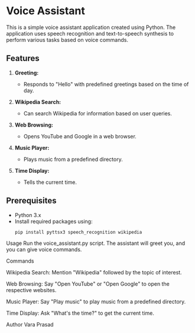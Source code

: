 # Voice Assistant

This is a simple voice assistant application created using Python. The application uses speech recognition and text-to-speech synthesis to perform various tasks based on voice commands.

## Features

1. **Greeting:**
   - Responds to "Hello" with predefined greetings based on the time of day.

2. **Wikipedia Search:**
   - Can search Wikipedia for information based on user queries.

3. **Web Browsing:**
   - Opens YouTube and Google in a web browser.

4. **Music Player:**
   - Plays music from a predefined directory.

5. **Time Display:**
   - Tells the current time.

## Prerequisites

- Python 3.x
- Install required packages using:
  ```bash
  pip install pyttsx3 speech_recognition wikipedia
Usage
Run the voice_assistant.py script.
The assistant will greet you, and you can give voice commands.

Commands

Wikipedia Search:
Mention "Wikipedia" followed by the topic of interest.

Web Browsing:
Say "Open YouTube" or "Open Google" to open the respective websites.

Music Player:
Say "Play music" to play music from a predefined directory.

Time Display:
Ask "What's the time?" to get the current time.

Author
Vara Prasad

